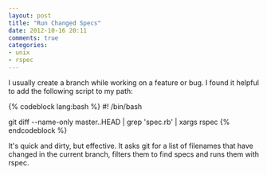 ```yaml
---
layout: post
title: "Run Changed Specs"
date: 2012-10-16 20:11
comments: true
categories:
- unix
- rspec
---
```


I usually create a branch while working on a feature or bug. I found it helpful to add the following script to my path:

{% codeblock lang:bash %}
#! /bin/bash

git diff --name-only master..HEAD | grep 'spec.rb' | xargs rspec
{% endcodeblock %}

It's quick and dirty, but effective. It asks git for a list of filenames that have changed in the current branch,
filters them to find specs and runs them with rspec.